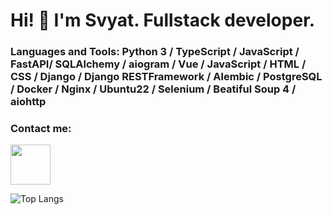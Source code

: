 # Hi! 👋 I'm Svyat. Fullstack developer.

### Languages and Tools: Python 3  / TypeScript / JavaScript / FastAPI/ SQLAlchemy / aiogram / Vue / JavaScript / HTML / CSS / Django / Django RESTFramework / Alembic / PostgreSQL / Docker / Nginx / Ubuntu22 / Selenium / Beatiful Soup 4 / aiohttp

### Contact me:
<a href="https://t.me/Slava_tar" target="_blank"><img height="64" width="64" src="https://user-images.githubusercontent.com/73361756/221234695-e2c3ab28-3ca9-431c-b482-e6b9c5b55035.svg"/></a>

![Top Langs](https://github-readme-stats.vercel.app/api/top-langs/?username=SvyatoSllav&layout=compact&theme=dark)

